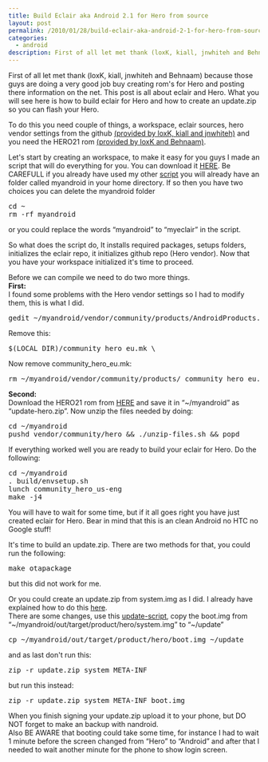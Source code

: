 ```yaml
---
title: Build Eclair aka Android 2.1 for Hero from source
layout: post
permalink: /2010/01/28/build-eclair-aka-android-2-1-for-hero-from-source/
categories:
  - android
description: First of all let met thank (loxK, kiall, jnwhiteh and Behnaam) because those guys are doing a very good job buy creating rom's for Hero and posting there information on the net. This post is all about eclair and Hero. What you will see here is how to build eclair for Hero and how to create an update.zip so you can flash your Hero. 
---
```

First of all let met thank (loxK, kiall, jnwhiteh and Behnaam) because those guys are doing a very good job buy creating rom's for Hero and posting there information on the net. This post is all about eclair and Hero. What you will see here is how to build eclair for Hero and how to create an update.zip so you can flash your Hero. 

To do this you need couple of things, a workspace, eclair sources, hero vendor settings from the github [(provided by loxK, kiall and jnwhiteh)][1] and you need the HERO21 rom [(provided by loxK and Behnaam)][2].

Let's start by creating an workspace, to make it easy for you guys I made an script that will do everything for you. You can download it [HERE][3]. Be CAREFULL if you already have used my other [script][4] you will already have an folder called myandroid in your home directory. If so then you have two choices you can delete the myandroid folder

<pre class="brush: bash; title: ; notranslate" title="">cd ~
rm -rf myandroid
</pre>

or you could replace the words “myandroid” to “myeclair” in the script.

So what does the script do, It installs required packages, setups folders, initializes the eclair repo, it initializes github repo (Hero vendor). Now that you have your workspace initialized it's time to proceed.

Before we can compile we need to do two more things.  
**First:**  
I found some problems with the Hero vendor settings so I had to modify them, this is what I did.

<pre class="brush: bash; title: ; notranslate" title="">gedit ~/myandroid/vendor/community/products/AndroidProducts.mk
</pre>

Remove this:

<pre class="brush: bash; title: ; notranslate" title="">$(LOCAL_DIR)/community_hero_eu.mk \
</pre>

Now remove community\_hero\_eu.mk:

<pre class="brush: bash; title: ; notranslate" title="">rm ~/myandroid/vendor/community/products/ community_hero_eu.mk
</pre>

**Second:**  
Download the HERO21 rom from [HERE][5] and save it in “~/myandroid” as “update-hero.zip”. Now unzip the files needed by doing:

<pre class="brush: bash; title: ; notranslate" title="">cd ~/myandroid
pushd vendor/community/hero && ./unzip-files.sh && popd
</pre>

If everything worked well you are ready to build your eclair for Hero. Do the following:

<pre class="brush: bash; title: ; notranslate" title="">cd ~/myandroid
. build/envsetup.sh
lunch community_hero_us-eng
make -j4
</pre>

You will have to wait for some time, but if it all goes right you have just created eclair for Hero. Bear in mind that this is an clean Android no HTC no Google stuff!

It's time to build an update.zip. There are two methods for that, you could run the following:

<pre class="brush: bash; title: ; notranslate" title="">make otapackage
</pre>

but this did not work for me.

Or you could create an update.zip from system.img as I did. I already have explained how to do this [here][6].  
There are some changes, use this [update-script][7], copy the boot.img from “~/myandroid/out/target/product/hero/system.img” to “~/update”

<pre class="brush: bash; title: ; notranslate" title="">cp ~/myandroid/out/target/product/hero/boot.img ~/update
</pre>

and as last don't run this:

<pre class="brush: bash; title: ; notranslate" title="">zip -r update.zip system META-INF
</pre>

but run this instead:

<pre class="brush: bash; title: ; notranslate" title="">zip -r update.zip system META-INF boot.img
</pre>

When you finish signing your update.zip upload it to your phone, but DO NOT forget to make an backup with nandroid.  
Also BE AWARE that booting could take some time, for instance I had to wait 1 minute before the screen changed from “Hero” to “Android” and after that I needed to wait another minute for the phone to show login screen.

 [1]: http://wiki.github.com/loxK/android_vendor_community/compiling-for-htc-hero
 [2]: http://htcpedia.com/forum/showthread.php?t=1448
 [3]: http://files.coralic.nl/createAndroidEclairRepo.sh
 [4]: http://blog.coralic.nl/2009/10/25/creating-workspace-for-the-android-source/
 [5]: http://www.4shared.com/file/180010369/db272d/HERO21-18-Community-signed.html
 [6]: http://blog.coralic.nl/2010/01/25/how-to-create-update-zip-using-your-build-aka-system-img/
 [7]: http://files.coralic.nl/update-scriptEclair.txt